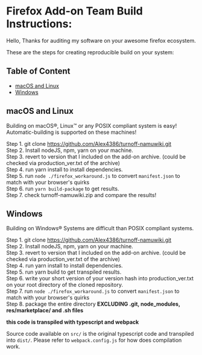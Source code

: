 # Firefox Add-on Team Build Instructions:

Hello, Thanks for auditing my software on your awesome firefox ecosystem.  
  
These are the steps for creating reproducible build on your system:  
  
## Table of Content
* [macOS and Linux](#macOS-and-Linux)
* [Windows](#Windows)

## macOS and Linux
Building on macOS®, Linux™ or any POSIX compliant system is easy!  
Automatic-building is supported on these machines!  
  
Step 1. git clone https://github.com/Alex4386/turnoff-namuwiki.git  
Step 2. Install nodeJS, npm, yarn on your machine.  
Step 3. revert to version that I included on the add-on archive. (could be checked via production_ver.txt of the archive)  
Step 4. run yarn install to install dependencies.   
Step 5. run `node ./firefox_workaround.js` to convert `manifest.json` to match with your browser's quirks  
Step 6. run `yarn build-package` to get results.  
Step 7. check turnoff-namuwiki.zip and compare the results!  
  
## Windows
Building on Windows® Systems are difficult than POSIX compliant systems.  
  
Step 1. git clone https://github.com/Alex4386/turnoff-namuwiki.git  
Step 2. Install nodeJS, npm, yarn on your machine.  
Step 3. revert to version that I included on the add-on archive. (could be checked via production_ver.txt of the archive)  
Step 4. run yarn install to install dependencies.  
Step 5. run yarn build to get transpiled results.  
Step 6. write your short version of your version hash into production_ver.txt on your root directory of the cloned repository.  
Step 7. run `node ./firefox_workaround.js` to convert `manifest.json` to match with your browser's quirks  
Step 8. package the entire directory **EXCLUDING .git, node_modules, res/marketplace/ and .sh files**  
  
**this code is transpiled with typescript and webpack**  
  
Source code available on `src/` is the original typescript code and transpiled into `dist/`. Please refer to `webpack.config.js` for how does compilation work.
